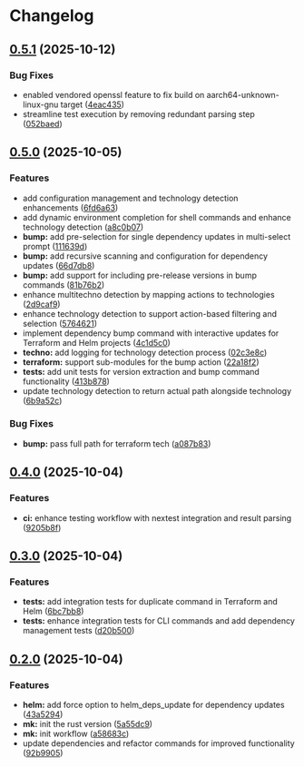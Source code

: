 # Changelog

## [0.5.1](https://github.com/baprx/mk/compare/v0.5.0...v0.5.1) (2025-10-12)


### Bug Fixes

* enabled vendored openssl feature to fix build on aarch64-unknown-linux-gnu target ([4eac435](https://github.com/baprx/mk/commit/4eac43511a18436a7f45d34d075b0dd6efd369c5))
* streamline test execution by removing redundant parsing step ([052baed](https://github.com/baprx/mk/commit/052baede3d216a677fc49e8772f08cfec8e4b701))

## [0.5.0](https://github.com/baprx/scripts/compare/mk-v0.4.0...mk-v0.5.0) (2025-10-05)


### Features

* add configuration management and technology detection enhancements ([6fd6a63](https://github.com/baprx/scripts/commit/6fd6a630f1a460ef7afa1af9271afbd645904938))
* add dynamic environment completion for shell commands and enhance technology detection ([a8c0b07](https://github.com/baprx/scripts/commit/a8c0b07820afa5ad526a9bfb69f6b396ab5dd908))
* **bump:** add pre-selection for single dependency updates in multi-select prompt ([111639d](https://github.com/baprx/scripts/commit/111639d90f1336888766a68dce492b4393dcdae9))
* **bump:** add recursive scanning and configuration for dependency updates ([66d7db8](https://github.com/baprx/scripts/commit/66d7db8e358c90a62b9611941e76aa766070e6ed))
* **bump:** add support for including pre-release versions in bump commands ([81b76b2](https://github.com/baprx/scripts/commit/81b76b2e3d7225e83a43c9dd25a01b5d8c444a67))
* enhance multitechno detection by mapping actions to technologies ([2d9caf9](https://github.com/baprx/scripts/commit/2d9caf97fd7e0291f3db2a41daddfce33934d31f))
* enhance technology detection to support action-based filtering and selection ([5764621](https://github.com/baprx/scripts/commit/5764621ce20e635e9306eab47d76e9927a38693a))
* implement dependency bump command with interactive updates for Terraform and Helm projects ([4c1d5c0](https://github.com/baprx/scripts/commit/4c1d5c0f861d61e21a3f34218eb960b6adecabd4))
* **techno:** add logging for technology detection process ([02c3e8c](https://github.com/baprx/scripts/commit/02c3e8ccc3ff7dd9db1d0ecb88bc14b5c308b9b7))
* **terraform:** support sub-modules for the bump action ([22a18f2](https://github.com/baprx/scripts/commit/22a18f2da5b122c31986cce8dd04587a1e8b79d8))
* **tests:** add unit tests for version extraction and bump command functionality ([413b878](https://github.com/baprx/scripts/commit/413b878dba1f1ab535152f4f535076dcdce78389))
* update technology detection to return actual path alongside technology ([6b9a52c](https://github.com/baprx/scripts/commit/6b9a52c8bfb10b2278cee03b23da433f907a2a29))


### Bug Fixes

* **bump:** pass full path for terraform tech ([a087b83](https://github.com/baprx/scripts/commit/a087b830c98eeacc9b679ed37de0e60f14052940))

## [0.4.0](https://github.com/baprx/scripts/compare/mk-v0.3.0...mk-v0.4.0) (2025-10-04)


### Features

* **ci:** enhance testing workflow with nextest integration and result parsing ([9205b8f](https://github.com/baprx/scripts/commit/9205b8f39652bca6d5e0a7dff4978af5ffeecde9))

## [0.3.0](https://github.com/baprx/scripts/compare/mk-v0.2.0...mk-v0.3.0) (2025-10-04)


### Features

* **tests:** add integration tests for duplicate command in Terraform and Helm ([6bc7bb8](https://github.com/baprx/scripts/commit/6bc7bb899b635194bf7bb7fd2037da9934b93b75))
* **tests:** enhance integration tests for CLI commands and add dependency management tests ([d20b500](https://github.com/baprx/scripts/commit/d20b500d51b93cb9ed5f9733e44e3b004b1c327e))

## [0.2.0](https://github.com/baprx/scripts/compare/mk-v0.1.0...mk-v0.2.0) (2025-10-04)


### Features

* **helm:** add force option to helm_deps_update for dependency updates ([43a5294](https://github.com/baprx/scripts/commit/43a5294a7d6d399aa6d036fb604bd494afe431d3))
* **mk:** init the rust version ([5a55dc9](https://github.com/baprx/scripts/commit/5a55dc9832fd35c2df109adfa5a6b27e951947ce))
* **mk:** init workflow ([a58683c](https://github.com/baprx/scripts/commit/a58683c243acf59e026b937e69656c40d07f926f))
* update dependencies and refactor commands for improved functionality ([92b9905](https://github.com/baprx/scripts/commit/92b990591ace587a37eb9358a34d3b8f772183cc))
